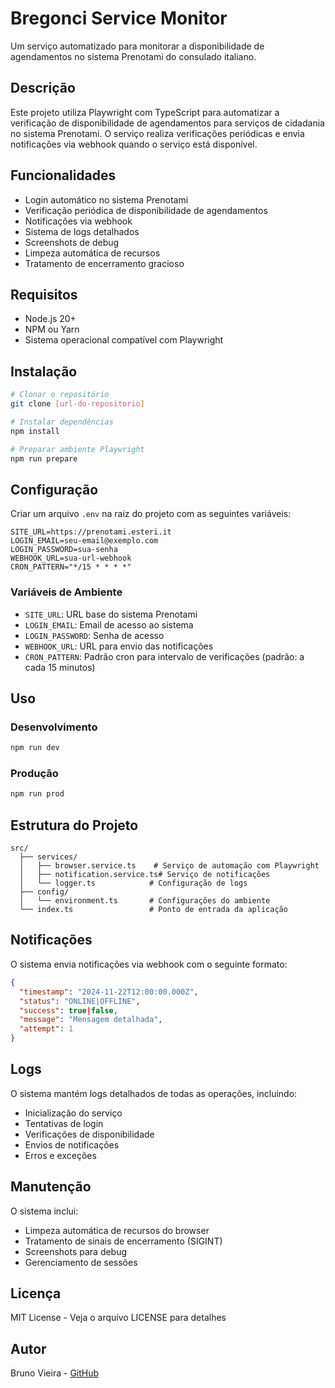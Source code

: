 # Bregonci Service Monitor

Um serviço automatizado para monitorar a disponibilidade de agendamentos no sistema Prenotami do consulado italiano.

## Descrição

Este projeto utiliza Playwright com TypeScript para automatizar a verificação de disponibilidade de agendamentos para serviços de cidadania no sistema Prenotami. O serviço realiza verificações periódicas e envia notificações via webhook quando o serviço está disponível.

## Funcionalidades

- Login automático no sistema Prenotami
- Verificação periódica de disponibilidade de agendamentos
- Notificações via webhook
- Sistema de logs detalhados
- Screenshots de debug
- Limpeza automática de recursos
- Tratamento de encerramento gracioso

## Requisitos

- Node.js 20+
- NPM ou Yarn
- Sistema operacional compatível com Playwright

## Instalação

```bash
# Clonar o repositório
git clone [url-do-repositorio]

# Instalar dependências
npm install

# Preparar ambiente Playwright
npm run prepare
```

## Configuração

Criar um arquivo `.env` na raiz do projeto com as seguintes variáveis:

```env
SITE_URL=https://prenotami.esteri.it
LOGIN_EMAIL=seu-email@exemplo.com
LOGIN_PASSWORD=sua-senha
WEBHOOK_URL=sua-url-webhook
CRON_PATTERN="*/15 * * * *"
```

### Variáveis de Ambiente

- `SITE_URL`: URL base do sistema Prenotami
- `LOGIN_EMAIL`: Email de acesso ao sistema
- `LOGIN_PASSWORD`: Senha de acesso
- `WEBHOOK_URL`: URL para envio das notificações
- `CRON_PATTERN`: Padrão cron para intervalo de verificações (padrão: a cada 15 minutos)

## Uso

### Desenvolvimento
```bash
npm run dev
```

### Produção
```bash
npm run prod
```

## Estrutura do Projeto

```
src/
  ├── services/
  │   ├── browser.service.ts    # Serviço de automação com Playwright
  │   ├── notification.service.ts# Serviço de notificações
  │   └── logger.ts            # Configuração de logs
  ├── config/
  │   └── environment.ts       # Configurações do ambiente
  └── index.ts                 # Ponto de entrada da aplicação
```

## Notificações

O sistema envia notificações via webhook com o seguinte formato:

```json
{
  "timestamp": "2024-11-22T12:00:00.000Z",
  "status": "ONLINE|OFFLINE",
  "success": true|false,
  "message": "Mensagem detalhada",
  "attempt": 1
}
```

## Logs

O sistema mantém logs detalhados de todas as operações, incluindo:
- Inicialização do serviço
- Tentativas de login
- Verificações de disponibilidade
- Envios de notificações
- Erros e exceções

## Manutenção

O sistema inclui:
- Limpeza automática de recursos do browser
- Tratamento de sinais de encerramento (SIGINT)
- Screenshots para debug
- Gerenciamento de sessões

## Licença

MIT License - Veja o arquivo LICENSE para detalhes

## Autor

Bruno Vieira - [GitHub](https://github.com/vieiraes)
```
